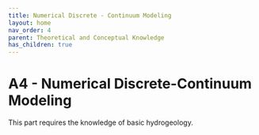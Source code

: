 ```yaml
---
title: Numerical Discrete - Continuum Modeling
layout: home
nav_order: 4
parent: Theoretical and Conceptual Knowledge
has_children: true
---
```

<script
  src="https://cdn.mathjax.org/mathjax/latest/MathJax.js?config=TeX-AMS-MML_HTMLorMML"
  type="text/javascript">
</script>

# A4 - Numerical Discrete-Continuum Modeling

This part requires the knowledge of basic hydrogeology. 
